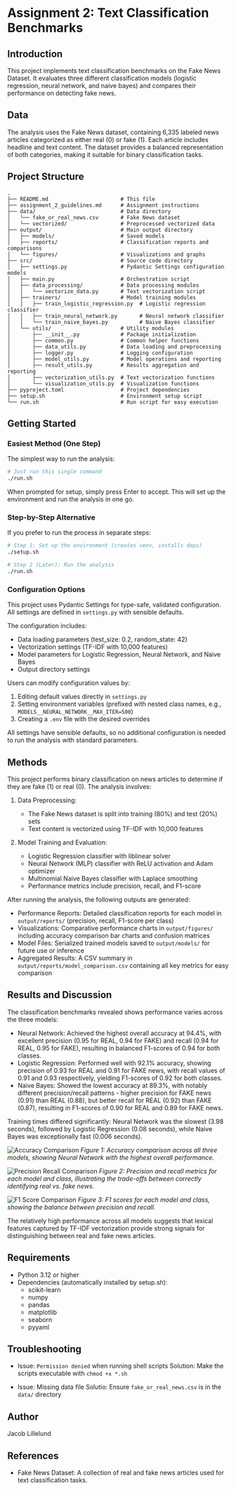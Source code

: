 # Assignment 2: Text Classification Benchmarks

## Introduction

This project implements text classification benchmarks on the Fake News Dataset. It evaluates three different classification models (logistic regression, neural network, and naive bayes) and compares their performance on detecting fake news.

## Data

The analysis uses the Fake News dataset, containing 6,335 labeled news articles categorized as either real (0) or fake (1). Each article includes headline and text content. The dataset provides a balanced representation of both categories, making it suitable for binary classification tasks.

## Project Structure

```
.
├── README.md                       # This file
├── assignment_2_guidelines.md      # Assignment instructions
├── data/                           # Data directory
│   └── fake_or_real_news.csv       # Fake News dataset
│   └── vectorized/                 # Preprocessed vectorized data
├── output/                         # Main output directory
│   ├── models/                     # Saved models
│   ├── reports/                    # Classification reports and comparisons
│   └── figures/                    # Visualizations and graphs
├── src/                            # Source code directory
│   ├── settings.py                 # Pydantic Settings configuration models
│   ├── main.py                     # Orchestration script
│   ├── data_processing/            # Data processing modules
│   │   └── vectorize_data.py       # Text vectorization script
│   ├── trainers/                   # Model training modules
│   │   ├── train_logistic_regression.py  # Logistic regression classifier
│   │   ├── train_neural_network.py       # Neural network classifier
│   │   └── train_naive_bayes.py          # Naive Bayes classifier
│   └── utils/                      # Utility modules
│       ├── __init__.py             # Package initialization
│       ├── common.py               # Common helper functions
│       ├── data_utils.py           # Data loading and preprocessing
│       ├── logger.py               # Logging configuration
│       ├── model_utils.py          # Model operations and reporting
│       ├── result_utils.py         # Results aggregation and reporting
│       ├── vectorization_utils.py  # Text vectorization functions
│       └── visualization_utils.py  # Visualization functions
├── pyproject.toml                  # Project dependencies
├── setup.sh                        # Environment setup script
└── run.sh                          # Run script for easy execution
```

## Getting Started

### Easiest Method (One Step)
The simplest way to run the analysis:

```bash
# Just run this single command
./run.sh
```
When prompted for setup, simply press Enter to accept. This will set up the environment and run the analysis in one go.

### Step-by-Step Alternative
If you prefer to run the process in separate steps:

```bash
# Step 1: Set up the environment (creates venv, installs deps)
./setup.sh

# Step 2 (Later): Run the analysis
./run.sh
```

### Configuration Options

This project uses Pydantic Settings for type-safe, validated configuration. All settings are defined in `settings.py` with sensible defaults.

The configuration includes:
- Data loading parameters (test_size: 0.2, random_state: 42)
- Vectorization settings (TF-IDF with 10,000 features)
- Model parameters for Logistic Regression, Neural Network, and Naive Bayes
- Output directory settings

Users can modify configuration values by:
1. Editing default values directly in `settings.py`
2. Setting environment variables (prefixed with nested class names, e.g., `MODELS__NEURAL_NETWORK__MAX_ITER=500`)
3. Creating a `.env` file with the desired overrides

All settings have sensible defaults, so no additional configuration is needed to run the analysis with standard parameters.

## Methods

This project performs binary classification on news articles to determine if they are fake (1) or real (0). The analysis involves:

1. Data Preprocessing:
   - The Fake News dataset is split into training (80%) and test (20%) sets
   - Text content is vectorized using TF-IDF with 10,000 features

2. Model Training and Evaluation:
   - Logistic Regression classifier with liblinear solver
   - Neural Network (MLP) classifier with ReLU activation and Adam optimizer
   - Multinomial Naive Bayes classifier with Laplace smoothing
   - Performance metrics include precision, recall, and F1-score

After running the analysis, the following outputs are generated:
- Performance Reports: Detailed classification reports for each model in `output/reports/` (precision, recall, F1-score per class)
- Visualizations: Comparative performance charts in `output/figures/` including accuracy comparison bar charts and confusion matrices
- Model Files: Serialized trained models saved to `output/models/` for future use or inference
- Aggregated Results: A CSV summary in `output/reports/model_comparison.csv` containing all key metrics for easy comparison

## Results and Discussion

The classification benchmarks revealed shows performance varies across the three models:

- Neural Network: Achieved the highest overall accuracy at 94.4%, with excellent precision (0.95 for REAL, 0.94 for FAKE) and recall (0.94 for REAL, 0.95 for FAKE), resulting in balanced F1-scores of 0.94 for both classes.
- Logistic Regression: Performed well with 92.1% accuracy, showing precision of 0.93 for REAL and 0.91 for FAKE news, with recall values of 0.91 and 0.93 respectively, yielding F1-scores of 0.92 for both classes.
- Naive Bayes: Showed the lowest accuracy at 89.3%, with notably different precision/recall patterns - higher precision for FAKE news (0.91) than REAL (0.88), but better recall for REAL (0.92) than FAKE (0.87), resulting in F1-scores of 0.90 for REAL and 0.89 for FAKE news.

Training times differed significantly: Neural Network was the slowest (3.98 seconds), followed by Logistic Regression (0.08 seconds), while Naive Bayes was exceptionally fast (0.006 seconds).

![Accuracy Comparison](output/figures/accuracy_comparison.png)
*Figure 1: Accuracy comparison across all three models, showing Neural Network with the highest overall performance.*

![Precision Recall Comparison](output/figures/precision_recall_comparison.png)
*Figure 2: Precision and recall metrics for each model and class, illustrating the trade-offs between correctly identifying real vs. fake news.*

![F1 Score Comparison](output/figures/f1_score_comparison.png)
*Figure 3: F1 scores for each model and class, showing the balance between precision and recall.*

The relatively high performance across all models suggests that lexical features captured by TF-IDF vectorization provide strong signals for distinguishing between real and fake news articles.

## Requirements

- Python 3.12 or higher
- Dependencies (automatically installed by setup.sh):
  - scikit-learn
  - numpy
  - pandas
  - matplotlib
  - seaborn
  - pyyaml

## Troubleshooting
- Issue: `Permission denied` when running shell scripts
  Solution: Make the scripts executable with `chmod +x *.sh`

- Issue: Missing data file
  Solutio: Ensure `fake_or_real_news.csv` is in the `data/` directory

## Author

Jacob Lillelund

## References

- Fake News Dataset: A collection of real and fake news articles used for text classification tasks.
